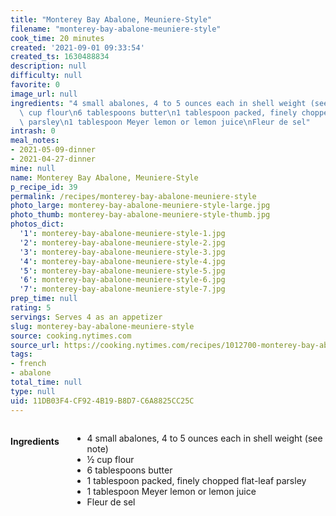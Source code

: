 ```yaml
---
title: "Monterey Bay Abalone, Meuniere-Style"
filename: "monterey-bay-abalone-meuniere-style"
cook_time: 20 minutes
created: '2021-09-01 09:33:54'
created_ts: 1630488834
description: null
difficulty: null
favorite: 0
image_url: null
ingredients: "4 small abalones, 4 to 5 ounces each in shell weight (see note)\n\xBD\
  \ cup flour\n6 tablespoons butter\n1 tablespoon packed, finely chopped flat-leaf\
  \ parsley\n1 tablespoon Meyer lemon or lemon juice\nFleur de sel"
intrash: 0
meal_notes:
- 2021-05-09-dinner
- 2021-04-27-dinner
mine: null
name: Monterey Bay Abalone, Meuniere-Style
p_recipe_id: 39
permalink: /recipes/monterey-bay-abalone-meuniere-style
photo_large: monterey-bay-abalone-meuniere-style-large.jpg
photo_thumb: monterey-bay-abalone-meuniere-style-thumb.jpg
photos_dict:
  '1': monterey-bay-abalone-meuniere-style-1.jpg
  '2': monterey-bay-abalone-meuniere-style-2.jpg
  '3': monterey-bay-abalone-meuniere-style-3.jpg
  '4': monterey-bay-abalone-meuniere-style-4.jpg
  '5': monterey-bay-abalone-meuniere-style-5.jpg
  '6': monterey-bay-abalone-meuniere-style-6.jpg
  '7': monterey-bay-abalone-meuniere-style-7.jpg
prep_time: null
rating: 5
servings: Serves 4 as an appetizer
slug: monterey-bay-abalone-meuniere-style
source: cooking.nytimes.com
source_url: https://cooking.nytimes.com/recipes/1012700-monterey-bay-abalone-meuniere-style?smid=ck-recipe-iOS-share
tags:
- french
- abalone
total_time: null
type: null
uid: 11DB03F4-CF92-4B19-B8D7-C6A8825CC25C
---
```

<div class="columns large-7 small-12" id="writeup">	</div><!-- #writeup -->
</div><!-- #row-one -->
<div class="row" id="row-two">	<div class="columns large-4 small-12" id="ingredients"><h4>Ingredients</h4><div class="box box-ingredients content"><ul>
<li>4 small abalones, 4 to 5 ounces each in shell weight (see note)</li>
<li>½ cup flour</li>
<li>6 tablespoons butter</li>
<li>1 tablespoon packed, finely chopped flat-leaf parsley</li>
<li>1 tablespoon Meyer lemon or lemon juice</li>
<li>Fleur de sel</li>
</ul>
</div>	</div>	<div class="columns large-6 small-12" id="directions">	</div>